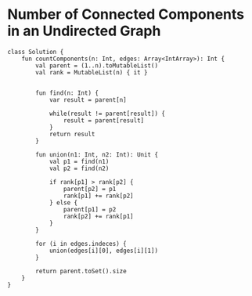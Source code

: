 

# Number of Connected Components in an Undirected Graph

    class Solution {
        fun countComponents(n: Int, edges: Array<IntArray>): Int {
            val parent = (1..n).toMutableList()
            val rank = MutableList(n) { it }


            fun find(n: Int) {
                var result = parent[n]

                while(result != parent[result]) {
                    result = parent[result]
                }
                return result
            }

            fun union(n1: Int, n2: Int): Unit {
                val p1 = find(n1)
                val p2 = find(n2)

                if rank[p1] > rank[p2] {
                    parent[p2] = p1
                    rank[p1] += rank[p2]
                } else {
                    parent[p1] = p2
                    rank[p2] += rank[p1]
                }
            }

            for (i in edges.indeces) {
                union(edges[i][0], edges[i][1])
            }

            return parent.toSet().size
        }
    }